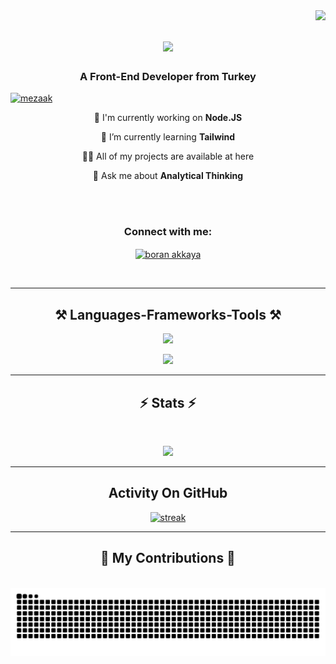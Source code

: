 <img align="right" src="https://komarev.com/ghpvc/?username=Mezaak&color=blue" />

<h1 align="center">
    <img src="https://readme-typing-svg.herokuapp.com/?font=Righteous&size=35&center=true&vCenter=true&width=500&height=70&duration=4000&lines=Hi+There!+👋;+I'm+Boran+Akkaya!;" />
</h1>

<h3 align="center">A Front-End Developer from Turkey</h3>

[<p align="left"> <a href="https://github.com/ryo-ma/github-profile-trophy"><img src="https://github-profile-trophy.vercel.app/?username=mezaak" alt="mezaak" /></a> </p>](url)

<div align="center">
    
 🧠 I'm currently working on **Node.JS**

🌱 I’m currently learning **Tailwind**

 👨‍💻 All of my projects are available at here

 💬 Ask me about **Analytical Thinking**

</div>
<br>
<br>

<h3 align="center">Connect with me:</h3>
<p align="center">
<a href="https://linkedin.com/in/boran-akkaya" target="blank"><img align="center" src="https://raw.githubusercontent.com/rahuldkjain/github-profile-readme-generator/master/src/images/icons/Social/linked-in-alt.svg" alt="boran akkaya" height="30" width="40" /></a>
</p>

<br>
<hr>
<h2 align="center">⚒️ Languages-Frameworks-Tools ⚒️</h2>
<div align="center">
<p> <a href="https://github.com/Mezaak"><img src="https://skillicons.dev/icons?i=vscode,github,git,npm,yarn,vite,html,css,js,express,nodejs,tailwind"> </a> </p>
    <p> <a href="https://github.com/Mezaak"><img src="https://skillicons.dev/icons?i=,bootstrap,ps,react,mongodb,ts,"> </a> </p>
</div>   
<hr>
<h2 align="center">⚡ Stats ⚡</h2>
<br>
<p align="center">
<img height="200px" src="https://github-readme-stats.vercel.app/api?username=Mezaak&hide_border=true&show_icons=true&count_private=true&theme=gruvbox&bg_color=151515">
</p>
<hr>
<h2 align="center">Activity On GitHub</h2>

<p align="center">
  <a href="https://github.com/Mezaak">      
<img title="stats" alt="streak" src="https://github-readme-streak-stats.herokuapp.com/?user=Mezaak&theme=dark&hide_border=true&stroke=f53b3b"/>
</a> 
</p>
<hr>
<div align="center">
<h2>🐍 My Contributions 🐍</h2>
<br>
<picture>
<source media="(prefers-color-scheme: dark)" srcset="https://raw.githubusercontent.com/Mezaak/Mezaak/output/github-contribution-grid-snake-dark.svg">
<source media="(prefers-color-scheme: light)" srcset="https://raw.githubusercontent.com/Mezaak/Mezaak/output/github-contribution-grid-snake.svg">
<img alt="github contribution grid snake animation" src="https://raw.githubusercontent.com/Mezaak/Mezaak/output/github-contribution-grid-snake.svg">
</picture>

<br/><br/><br/>
</div>
